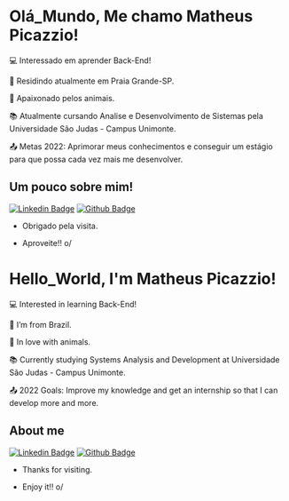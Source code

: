 # Olá_Mundo, Me chamo Matheus Picazzio!




:computer: Interessado em aprender Back-End!

:house_with_garden: Residindo atualmente em Praia Grande-SP.

:dog: Apaixonado pelos animais.

:books: Atualmente cursando Analise e Desenvolvimento de Sistemas pela Universidade São Judas - Campus Unimonte.

:outbox_tray: Metas 2022: Aprimorar meus conhecimentos e conseguir um estágio para que possa cada vez mais me desenvolver.

 

## Um pouco sobre mim!

[![Linkedin Badge](https://img.shields.io/badge/-LinkedIn-blue?style=flat-square&logo=Linkedin&logoColor=white&link=https://www.linkedin.com/in/matheuspicazzio/)]( https://www.linkedin.com/in/matheuspicazzio/)
[![Github Badge](https://img.shields.io/badge/-Github-000?style=flat-square&logo=Github&logoColor=white&link=https://github.com/Picazzio)](https://github.com/Picazzio)




- Obrigado pela visita.

- Aproveite!! o/


##


# Hello_World, I'm Matheus Picazzio!


 

:computer: Interested in learning Back-End!

:house_with_garden: I’m from Brazil.

:dog: In love with animals.

:books: Currently studying Systems Analysis and Development at Universidade São Judas - Campus Unimonte.

:outbox_tray: 2022 Goals: Improve my knowledge and get an internship so that I can develop more and more.

 

## About me

[![Linkedin Badge](https://img.shields.io/badge/-LinkedIn-blue?style=flat-square&logo=Linkedin&logoColor=white&link=https://www.linkedin.com/in/matheuspicazzio/)]( https://www.linkedin.com/in/matheuspicazzio/)
[![Github Badge](https://img.shields.io/badge/-Github-000?style=flat-square&logo=Github&logoColor=white&link=https://github.com/Picazzio)](https://github.com/Picazzio)



- Thanks for visiting.

- Enjoy it!! o/

